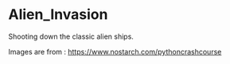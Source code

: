 # Alien_Invasion
Shooting down the classic alien ships. 

Images are from : https://www.nostarch.com/pythoncrashcourse
